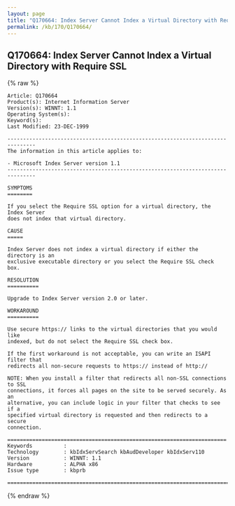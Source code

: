 ```yaml
---
layout: page
title: "Q170664: Index Server Cannot Index a Virtual Directory with Require SSL"
permalink: /kb/170/Q170664/
---
```


## Q170664: Index Server Cannot Index a Virtual Directory with Require SSL

{% raw %}

	Article: Q170664
	Product(s): Internet Information Server
	Version(s): WINNT: 1.1
	Operating System(s): 
	Keyword(s): 
	Last Modified: 23-DEC-1999
	
	-------------------------------------------------------------------------------
	The information in this article applies to:
	
	- Microsoft Index Server version 1.1 
	-------------------------------------------------------------------------------
	
	SYMPTOMS
	========
	
	If you select the Require SSL option for a virtual directory, the Index Server
	does not index that virtual directory.
	
	CAUSE
	=====
	
	Index Server does not index a virtual directory if either the directory is an
	exclusive executable directory or you select the Require SSL check box.
	
	RESOLUTION
	==========
	
	Upgrade to Index Server version 2.0 or later.
	
	WORKAROUND
	==========
	
	Use secure https:// links to the virtual directories that you would like
	indexed, but do not select the Require SSL check box.
	
	If the first workaround is not acceptable, you can write an ISAPI filter that
	redirects all non-secure requests to https:// instead of http://
	
	NOTE: When you install a filter that redirects all non-SSL connections to SSL
	connections, it forces all pages on the site to be served securely. As an
	alternative, you can include logic in your filter that checks to see if a
	specified virtual directory is requested and then redirects to a secure
	connection.
	
	======================================================================
	Keywords          :  
	Technology        : kbIdxServSearch kbAudDeveloper kbIdxServ110
	Version           : WINNT: 1.1
	Hardware          : ALPHA x86
	Issue type        : kbprb
	
	=============================================================================
	

{% endraw %}
